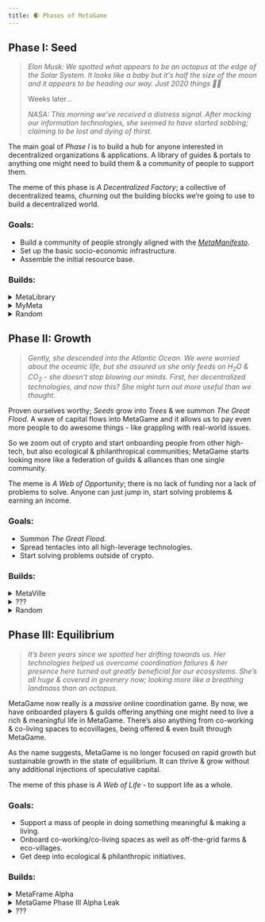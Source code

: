 ```yaml
---
title: 🌒 Phases of MetaGame
---
```

## **Phase I: Seed**

> *Elon Musk: We spotted what appears to be an octopus at the edge of the Solar System. It looks like a baby but it's half the size of the moon and it appears to be heading our way. Just 2020 things 🤷‍♂️*
>
> Weeks later...
>
> *NASA: This morning we’ve received a distress signal. After mocking our information technologies, she seemed to have started sobbing; claiming to be lost and dying of thirst.*

The main goal of *Phase I* is to build a hub for anyone interested in decentralized organizations & applications. A library of guides & portals to anything one might need to build them & a community of people to support them.

The meme of this phase is *A Decentralized Factory*; a collective of decentralized teams, churning out the building blocks we’re going to use to build a decentralized world.

### Goals:

* Build a community of people strongly aligned with the *[MetaManifesto](https://wiki.metagame.wtf/docs/wtf-is-metagame/metafam-way)*.
* Set up the basic socio-economic infrastructure.
* Assemble the initial resource base.

### Builds:

<details>
<summary>MetaLibrary</summary>
Currently "MetaGame Wiki"; MetaLibrary is a crucial piece of building MetaGame.
Right now, there's mostly content about understanding MetaGame, but it will over time skew more and more to being a wiki about building decentralized organizations & applications in general.
</details>

<details>
<summary>MyMeta</summary>
MyMeta is your access to MetaGame. It starts as simple profiles to make it easier for you to display who you are and find other players but evolves into a place where you can do things like display & sell your NFTs, as well as your dapp dashboard.

On the other end, it evolves into an app which you've seen the first glimpses of if you've visited <https://wiki.metagame.wtf/docs/home>.
To see the full post on MyMeta Profiles, go here.

</details>

<details>

<summary>Random</summary>
<br />

This includes a bunch of other projects we've been working on that we also consider mission-critical but not as big of a deal as the above two.

* Such as MetaMaps, our web3 whiteboarding/project management tool we'll be using to build the *Skill Trees* & and the *Navigation System* to help people move through MetaGame.
* Such as organizing the [first virtual conference in the Ethereum space](https://medium.com/@pethereum/sure-the-future-is-remote-and-virtual-conferences-will-be-a-thing-but-we-arent-doing-this-just-bd0eaef8132d) back in March & the [first DAO-focused hackathon](https://metagame.substack.com/p/fork-the-world-hackathon) back in August.
* Such as the MetaView podcast which we use to paint the picture for the community by interviewing the brightest minds in the space.
* Such as the Achievmintry, which we'll be using to show appreciation towards the builders in the Meta and the wider Ethereum ecosystem.
* Such as... You get the idea.

</details>

## **Phase II: Growth**

> *Gently, she descended into the Atlantic Ocean. We were worried about the oceanic life, but she assured us she only feeds on H<sub>2</sub>O & CO<sub>2</sub> - she doesn’t stop blowing our minds. First, her decentralized technologies, and now this? She might turn out more useful than we thought.*

Proven ourselves worthy; *Seeds* grow into *Trees* & we summon *The Great Flood.*
A wave of capital flows into MetaGame and it allows us to pay even more people to do awesome things - like grappling with real-world issues.

So we zoom out of crypto and start onboarding people from other high-tech, but also ecological & philanthropical communities; MetaGame starts looking more like a federation of guilds & alliances than one single community.

The meme is *A Web of Opportunity*; there is no lack of funding nor a lack of problems to solve. Anyone can just jump in, start solving problems & earning an income.

### Goals:

* Summon *The Great Flood*.
* Spread tentacles into all high-leverage technologies.
* Start solving problems outside of crypto.

### Builds:

<details>
<summary>MetaVille</summary>

It's when MetaGame gets the actual game-like interface. You're able to walk around in spatial audio environments, attend meetups in the tavern, hang in your guildhouse, tend to your crops & access all the learning, media & work content you need to progress.

This is not to say we won't be working on this while still in Phase I, in fact, more than one player has tried championing this raid never to be seen again.
You can read a longer post about it [here](https://forum.metagame.wtf/t/metaville/225). If this sounds like something you'd be able to tackle - we'd be happy to supply you with some Seeds!

</details>

<details>
<summary>???</summary>

What do I look like, some alpha leaker?

No, I'm not giving you MetaGame's alpha!

Maybe ask me again when you reach the Diamond League. ;)

</details>

<details>
<summary>Random</summary>

Not going to write much about this either. As the phase info suggests, it's when we start taking real-world issues seriously by contributing to ecological & philanthropic initiatives etc.

If the world hasn't gone to shit: these hackathons, conferences & other types of gatherings should be more regular and happening in-person as well.

There should be the starting of the Outpost Network; a network of hacker-houses, ecovillages & other kinds of spaces that players may live & work at.

There should also be hundreds of other, smaller initiatives, experiments & projects.

</details>

## **Phase III: Equilibrium**

> *It’s been years since we spotted her drifting towards us. Her technologies helped us overcome coordination failures & her presence here turned out greatly beneficial for our ecosystems. She’s all huge & covered in greenery now; looking more like a breathing landmass than an octopus.*

MetaGame now really *is* a *massive* online coordination game. By now, we have onboarded players & guilds offering anything one might need to live a rich & meaningful life in MetaGame. There’s also anything from co-working & co-living spaces to ecovillages, being offered & even built through MetaGame.

As the name suggests, MetaGame is no longer focused on rapid growth but sustainable growth in the state of equilibrium. It can thrive & grow without any additional injections of speculative capital.

The meme of this phase is *A Web of Life* - to support life as a whole.

### Goals:

* Support a mass of people in doing something meaningful & making a living.
* Onboard co-working/co-living spaces as well as off-the-grid farms & eco-villages.
* Get deep into ecological & philanthropic initiatives.

### Builds:

<details>
<summary>MetaFrame Alpha</summary>

You can think of it as a basic operating system & a manual for building and operating communities/societies/metagames. A combination of building blocks & methods we're using to build MetaGame, generalized, explained & improved for others to use.

Read more in the [*MetaSys* article](https://wiki.metagame.wtf/docs/Guilding/metasys).

</details>
<details>
<summary>MetaGame Phase III Alpha Leak</summary>
<iframe width="560" height="315" src="https://www.youtube.com/embed/dQw4w9WgXcQ" frameborder="0" allow="accelerometer; autoplay; clipboard-write; encrypted-media; gyroscope; picture-in-picture" allowfullscreen></iframe>
</details>

<details>
<summary>???</summary>
While there isn't a lack of ideas for the late stages of MetaGame, Phase III is likely 5+ years away so making any predictions more specific than "we'll be doing things that the people need" would be kind of...

If there's one thing to be expected of this phase, it's that by now crypto technology has moved into the background and we're focused on building & nurturing the web of life by sustaining more and more people in doing good things & supporting good causes.

</details>